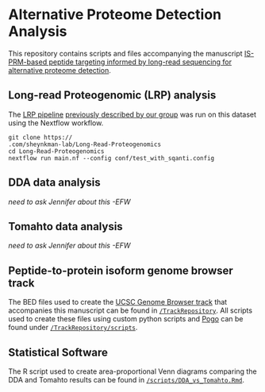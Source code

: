 # Alternative Proteome Detection Analysis 
This repository contains scripts and files accompanying the manuscript [IS-PRM-based peptide targeting informed by long-read sequencing for alternative proteome detection](https://doi.org/10.1101/2024.04.01.587549).

## Long-read Proteogenomic (LRP) analysis
The [LRP pipeline](https://github.com/sheynkman-lab/Long-Read-Proteogenomics) [previously described by our group](https://genomebiology.biomedcentral.com/articles/10.1186/s13059-022-02624-y) was run on this dataset using the Nextflow workflow.
```
git clone https://
.com/sheynkman-lab/Long-Read-Proteogenomics
cd Long-Read-Proteogenomics
nextflow run main.nf --config conf/test_with_sqanti.config
```

## DDA data analysis
*need to ask Jennifer about this -EFW*

## Tomahto data analysis
*need to ask Jennifer about this -EFW*

## Peptide-to-protein isoform genome browser track
The BED files used to create the [UCSC Genome Browser track](https://www.genome.ucsc.edu/s/emilyfwatts/Alternative%2DProteome%2DDetection) that accompanies this manuscript can be found in [`/TrackRepository`](https://github.com/sheynkman-lab/Alternative-Proteome-Detection-Project/tree/main/TrackRepository). All scripts used to create these files using custom python scripts and [Pogo](https://www.sanger.ac.uk/tool/pogo/) can be found under [`/TrackRepository/scripts`](https://github.com/sheynkman-lab/Alternative-Proteome-Detection-Project/tree/main/TrackRepository/scripts).

## Statistical Software
The R script used to create area-proportional Venn diagrams comparing the DDA and Tomahto results can be found in [`/scripts/DDA_vs_Tomahto.Rmd`](https://github.com/sheynkman-lab/Alternative-Proteome-Detection-Project/blob/main/scripts/DDA_vs_Tomahto.Rmd).

